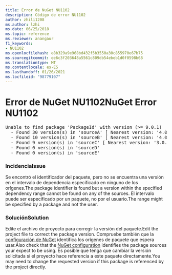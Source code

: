 ```yaml
---
title: Error de NuGet NU1102
description: Código de error NU1102
author: zhili1208
ms.author: lzhi
ms.date: 06/25/2018
ms.topic: reference
ms.reviewer: anangaur
f1_keywords:
- NU1102
ms.openlocfilehash: e8b329a9e968bd432f5b3550a30c855970e67b75
ms.sourcegitcommit: ee6c3f203648a5561c809db54ebeb1d0f0598b68
ms.translationtype: MT
ms.contentlocale: es-ES
ms.lasthandoff: 01/26/2021
ms.locfileid: "98779107"
---
```

# <a name="nuget-error-nu1102"></a><span data-ttu-id="e13a1-103">Error de NuGet NU1102</span><span class="sxs-lookup"><span data-stu-id="e13a1-103">NuGet Error NU1102</span></span>

<pre>Unable to find package 'PackageId' with version (>= 9.0.1)<br/>  - Found 30 version(s) in 'sourceA' [ Nearest version: '4.0.0' ]<br/>  - Found 10 version(s) in 'sourceB' [ Nearest version: '4.0.0-rc-2129' ]<br/>  - Found 9 version(s) in 'sourceC' [ Nearest version: '3.0.0-beta-00032' ]<br/>  - Found 0 version(s) in 'sourceD'<br/>  - Found 0 version(s) in 'sourceE'</pre>

### <a name="issue"></a><span data-ttu-id="e13a1-104">Incidencia</span><span class="sxs-lookup"><span data-stu-id="e13a1-104">Issue</span></span>
<span data-ttu-id="e13a1-105">Se encontró el identificador del paquete, pero no se encuentra una versión en el intervalo de dependencia especificado en ninguno de los orígenes.</span><span class="sxs-lookup"><span data-stu-id="e13a1-105">The package identifier is found but a version within the specified dependency range cannot be found on any of the sources.</span></span> <span data-ttu-id="e13a1-106">El intervalo puede ser especificado por un paquete, no por el usuario.</span><span class="sxs-lookup"><span data-stu-id="e13a1-106">The range might be specified by a package and not the user.</span></span>

### <a name="solution"></a><span data-ttu-id="e13a1-107">Solución</span><span class="sxs-lookup"><span data-stu-id="e13a1-107">Solution</span></span>
<span data-ttu-id="e13a1-108">Edite el archivo de proyecto para corregir la versión del paquete.</span><span class="sxs-lookup"><span data-stu-id="e13a1-108">Edit the project file to correct the package version.</span></span> <span data-ttu-id="e13a1-109">Compruebe también que la [configuración de NuGet](../../consume-packages/Configuring-NuGet-Behavior.md) identifica los orígenes de paquete que espera usar.</span><span class="sxs-lookup"><span data-stu-id="e13a1-109">Also check that the [NuGet configuration](../../consume-packages/Configuring-NuGet-Behavior.md) identifies the package sources your expect to be using.</span></span> <span data-ttu-id="e13a1-110">Es posible que tenga que cambiar la versión solicitada si el proyecto hace referencia a este paquete directamente.</span><span class="sxs-lookup"><span data-stu-id="e13a1-110">You may need to change the requested version if this package is referenced by the project directly.</span></span>
